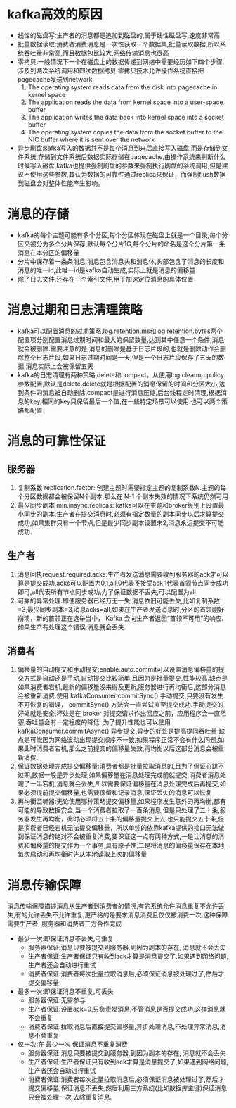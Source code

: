 # kafka高效的原因
+ 线性的磁盘写:生产者的消息都是追加到磁盘的,属于线性磁盘写,速度非常高
+ 批量数据读取:消费者消费消息是一次性获取一个数据集,批量读取数据,所以系统吞吐量非常高,而且数据包比较大,网络传输消息也很高
+ 零拷贝:一般情况下一个在磁盘上的数据传递到网络中需要经历如下四个步骤,涉及到两次系统调用和四次数据拷贝,零拷贝技术允许操作系统直接把pagecache发送到network
    1. The operating system reads data from the disk into pagecache in kernel space
    2. The application reads the data from kernel space into a user-space buffer
    3. The application writes the data back into kernel space into a socket buffer
    4. The operating system copies the data from the socket buffer to the NIC buffer where it is sent over the network
+ 异步刷盘:kafka写入的数据并不是每个消息到来后直接写入磁盘,而是存储到文件系统,存储到文件系统后数据实际存储在pagecache,由操作系统来判断什么时候写入磁盘,kafka也提供强制刷盘的参数来强制执行刷盘的系统调用,但是建议不使用这些参数,其认为数据的可靠性通过replica来保证，而强制flush数据到磁盘会对整体性能产生影响。

# 消息的存储
+ kafka的每个主题可能有多个分区,每个分区体现在磁盘上就是一个目录,每个分区又被分为多个分片保存,默认每个分片1G,每个分片的命名是这个分片第一条消息在本分区的偏移量
+ 分片中保存着一条条消息,消息包含消息头和消息体,头部包含了消息的长度和消息的唯一id,此唯一id是kafka自动生成,实际上就是消息的偏移量
+ 除了日志文件,还存在一个索引文件,用于加速定位消息的具体位置

# 消息过期和日志清理策略
+ kafka可以配置消息的过期策略,log.retention.ms和log.retention.bytes两个配置项分别配置消息过期时间和最大的保留数量,达到其中任意一个条件,消息就会被删除.需要注意的是,消息的删除是基于日志片段的,也就是删除动作会删除整个日志片段,如果日志过期时间是一天,但是一个日志片段保存了五天的数据,消息实际上会被保留五天
+ kafka的日志清理有两种策略,delete和compact，从使用log.cleanup.policy 参数配置,默认是delete.delete就是根据配置的消息保留的时间和分区大小,达到条件的消息被自动删除,compact是进行消息压缩,后台线程定时清理,根据消息的key,相同的key只保留最后一个值,在一些特定场景可以使用.也可以两个策略都配置

# 消息的可靠性保证
## 服务器
1. 复制系数 replication.factor: 创建主题时需要指定主题的复制系数N.主题的每个分区数据都会被保留N个副本,那么在 N-1 个副本失效的情况下系统仍然可用
2. 最少同步副本 min.insync.replicas: kafka可以在主题和broker级别上设置最小同步的副本,生产者在提交消息时,必须有指定数量的副本同步以后才算提交成功,如果集群只有一个节点,但是最少同步副本设置未2,消息永远提交不可能成功.

## 生产者
1. 消息回执request.required.acks:生产者发送消息需要收到服务器的ack才可以算是提交成功,acks可以配置为0,1,all,0代表不接受ack,1代表首领节点同步成功即可,all代表所有节点同步成功,为了保证数据不丢失,可以配置为all
2. 可靠的异常处理:即便服务器已经万无一失,消息依旧可能丢失,比如复制系数=3,最少同步副本=3,消息acks=all,如果在生产者发送消息时,分区的首领刚好崩溃，新的首领正在选举当中， Kafka 会向生产者返回“首领不可用”的响应.如果生产有处理这个错误,消息就会丢失.

## 消费者
1. 偏移量的自动提交和手动提交:enable.auto.commit可以设置消息偏移量的提交方式是自动还是手动,自动提交比较简单,且因为是批量提交,性能较高.缺点是如果消费者宕机,最新的偏移量没来得及更新,服务器进行再均衡后,这部分消息会被重新消费.使用  kafkaConsumer.commitSync() 手动提交,只要没有发生不可恢复的错误， commitSync() 方法会一直尝试直至提交成功.手动提交的好处就是安全,坏处是在 broker 对提交请求作出回应之前，应用程序会一直阻塞,吞吐量会有一定程度的降低. 为了提升性能也可以使用 kafkaConsumer.commitAsync() 异步提交,异步的好处是提高提同吞吐量.缺点是可能因为网络波动出现提交顺序不一致,如果程序正常不会有什么问题,如果此时消费者宕机,那么之前提交的偏移量失效,再均衡以后这部分消息会被重新消费.
2. 保证数据处理完成提交偏移量:消费者都是批量拉取消息的,且为了保证心跳不过期,数据一般是异步处理,如果偏移量在消息处理完成前就提交,消费者消息处理了一半宕机,消息就会丢失,所以需要保证偏移量在消息处理完成后再提交,如果必须提前提交偏移量,也需要保留和记录消息,保证丢失的消息可以恢复
3. 再均衡监听器:无论使用哪种策略提交偏移量,如果程序发生意外的再均衡,都有可能的导致数据安全,当一个消费者拉取了一百条消息,但是只处理了五十条,服务器发生再均衡，此时必须将五十条的偏移量提交上去,也只能提交五十条,但是消费者已经宕机无法提交偏移量，所以单纯的依靠kafka提供的接口无法做到保证消息的绝对不会被重复消费,要保证这一点有两种方式,一是让消息的消费和偏移量的提交作为一个事务,具有原子性;二是将消息的偏移量保存在本地,每次启动和再均衡时先从本地读取上次的偏移量


# 消息传输保障
消息传输保障描述消息从生产者到消费者的情况,有的系统允许消息重复不允许丢失,有的允许丢失不允许重复,更严格的是要求消息消费且仅仅被消费一次.这种保障需要生产者, 服务器和消费者三方合作完成
+ 最少一次:即保证消息不丢失,可重复
    - 服务器保证:消息只要被提交到服务器,到因为副本的存在, 消息就不会丢失
    - 生产者保证:生产者保证只有收到ack才算是消息提交了,如果遇到网络问题,生产者还会自动进行重试
    - 消费者保证:消费者每次批量拉取消息后,必须保证消息被处理过了,然后才提交偏移量
+ 最多一次:即保证消息不重复,可丢失
    - 服务器保证:无需参与
    - 生产者保证:设置ack=0,只负责发消息,不管消息是否提交成功,这样消息就不会重复
    - 消费者保证:拉取消息后直接提交偏移量,异步处理消息,不处理异常消息,消息不会重复
+ 仅一次:在 最少一次 保证消息不重复消费
    - 服务器保证:消息只要被提交到服务器,到因为副本的存在, 消息就不会丢失
    - 生产者保证:生产者保证只有收到ack才算是消息提交了,如果遇到网络问题,生产者还会自动进行重试
    - 消费者保证:消费者每次批量拉取消息后,必须保证消息被处理过了,然后才提交偏移量,保证消息不丢失;然后利用三方系统(比如数据库主键)保证消息只会被处理一次,去除重复消息.